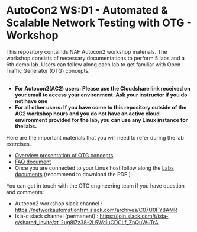 # AutoCon2 WS:D1 - Automated & Scalable Network Testing with OTG - Workshop

This repository containds NAF Autocon2 workshop materials. The workshop consists of necessary documentations to perform 5 labs and a 6th demo lab. Users can follow along each lab to get familiar with Open Traffic Generator (OTG) concepts. 
<br>
<br>
* <B>For Autocon2(AC2) users: Please use the Cloudshare link received on your email to access your environment. Ask your instructor if you do not have one</B>
* <B>For all other users: If you have come to this repository outside of the AC2 workshop hours and you do not have an active cloud environment provided for the lab, you can use any Linux instance for the labs.</B>

Here are the important materials that you will need to refer during the lab exercises.
* [Overview presentation of OTG concepts](./Docs/AC2-WSD1-OTG.pdf)
* [FAQ document](./Docs/Autocon2_WSD1_Pre-workshop%20FAQ.md)
* Once you are connected to your Linux host follow along the [Labs documents](./Docs/AutoCon2%20OTG%20Labs.pdf) (recommend to download the PDF )

You can get in touch with the OTG engineering team if you have question and comments:
* Autocon2 workshop slack channel   : https://networkautomationfrm.slack.com/archives/C07U0FY8AMR
* Ixia-c slack channel (permanent)  : https://join.slack.com/t/ixia-c/shared_invite/zt-2ug8l7z38-2L5WcIuCDCLf_ZnQuW~TrA

